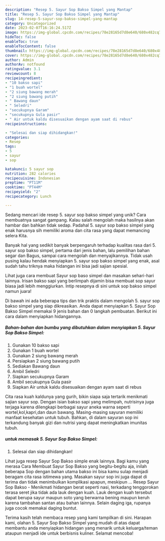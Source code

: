 ```yaml
---
description: "Resep 5. Sayur Sop Bakso Simpel yang Mantap"
title: "Resep 5. Sayur Sop Bakso Simpel yang Mantap"
slug: 14-resep-5-sayur-sop-bakso-simpel-yang-mantap
category: Uncategorized
date: 2023-02-07T16:16:24.517Z
image: https://img-global.cpcdn.com/recipes/78e28165d7d8e640/680x482cq70/5-sayur-sop-bakso-simpel-foto-resep-utama.jpg
hideToc: false
enableToc: true
enableTocContent: false
thumbnail: https://img-global.cpcdn.com/recipes/78e28165d7d8e640/680x482cq70/5-sayur-sop-bakso-simpel-foto-resep-utama.jpg
cover: https://img-global.cpcdn.com/recipes/78e28165d7d8e640/680x482cq70/5-sayur-sop-bakso-simpel-foto-resep-utama.jpg
author: Admin
authorAv: notfound
ratingvalue: 3.1
reviewcount: 8
recipeingredient:
- "10 bakso sapi"
- "1 buah wortel"
- "2 siung bawang merah"
- "2 siung bawang putih"
- " Bawang daun"
- " Seledri"
- "secukupnya Garam"
- "secukupnya Gula pasir"
- " Air untuk kaldu disesuaikan dengan ayam saat di rebus"
recipeinstructions:

- "Selesai dan siap dihidangkan!"
categories:
- Resep
tags:
- 5
- sayur
- sop

katakunci: 5 sayur sop 
nutrition: 282 calories
recipecuisine: Indonesian
preptime: "PT11M"
cooktime: "PT44M"
recipeyield: "2"
recipecategory: Lunch

---
```





Sedang mencari ide resep 5. sayur sop bakso simpel yang unik? Cara membuatnya sangat gampang. Kalau salah mengolah maka hasilnya akan hambar dan bahkan tidak sedap. Padahal 5. sayur sop bakso simpel yang enak harusnya sih memiliki aroma dan cita rasa yang dapat memancing selera Kita.





Banyak hal yang sedikit banyak berpengaruh terhadap kualitas rasa dari 5. sayur sop bakso simpel, pertama dari jenis bahan, lalu pemilihan bahan segar dan Bagus, sampai cara mengolah dan menyajikannya. Tidak usah pusing kalau hendak menyiapkan 5. sayur sop bakso simpel yang enak,      asal sudah tahu triknya maka hidangan ini bisa jadi sajian spesial.














Lihat juga cara membuat Sayur sop baso simpel dan masakan sehari-hari lainnya. Irisan bakso sapi yang berlimpah dijamin bisa membuat sop sayur biasa jadi lebih menggiurkan. Intip resepnya di sini untuk sop bakso simpel namun juara!






Di bawah ini ada beberapa tips dan trik praktis dalam mengolah 5. sayur sop bakso simpel yang siap dikreasikan. Anda dapat menyiapkan 5. Sayur Sop Bakso Simpel memakai 9 jenis bahan dan 0 langkah pembuatan. Berikut ini cara dalam menyiapkan hidangannya.

<!--inarticleads1-->

##### Bahan-bahan dan bumbu yang dibutuhkan dalam menyiapkan 5. Sayur Sop Bakso Simpel:

1. Gunakan 10 bakso sapi
1. Gunakan 1 buah wortel
1. Gunakan 2 siung bawang merah
1. Persiapkan 2 siung bawang putih
1. Sediakan  Bawang daun
1. Ambil  Seledri
1. Siapkan secukupnya Garam
1. Ambil secukupnya Gula pasir
1. Siapkan  Air untuk kaldu disesuaikan dengan ayam saat di rebus


Cita rasa kuah kaldunya yang gurih, bikin siapa saja tertarik menikmati sajian sayur sop. Dengan isian bakso sapi yang melimpah, nutrisinya juga terjaga karena dilengkapi berbagai sayur aneka warna seperti wortel,kol,kapri,dan daun bawang. Masing-masing sayuran memiliki manfaat kesehatan untuk tubuh. Bahkan, di dalam sayuran sop ini terkandung banyak gizi dan nutrisi yang dapat meningkatkan imunitas tubuh. 

<!--inarticleads2-->

#####  untuk memasak 5. Sayur Sop Bakso Simpel:


1. Selesai dan siap dihidangkan!

Lihat juga resep Sayur Sop Bakso simple enak lainnya. Bagi kamu yang merasa Cara Membuat Sayur Sop Bakso yang begitu-begitu aja, inilah beberapa Sop dengan bahan utama bakso ini bisa kamu sulap menjadi beragam cita rasa istimewa yang. Masakan sayur sop ini juga dapat di terima dan tidak menimbulkan komplikasi apapun, meskipun … Resep Sayur Sop Bakso - Menikmati hidangan berat seperti nasi, terkadang tenggorokan terasa seret jika tidak ada lauk dengan kuah. Lauk dengan kuah tersebut dapat berupa sayur maupun soto yang berwarna bening maupun keruh karena tambahan santan atau bahan lainnya. Selain daging iga, rupanya juga cocok memakai daging buntut. 

Terima kasih telah membaca resep yang kami tampilkan di sini. Harapan kami, olahan 5. Sayur Sop Bakso Simpel yang mudah di atas dapat membantu anda menyiapkan hidangan yang menarik untuk keluarga/teman ataupun menjadi ide untuk berbisnis kuliner. Selamat mencoba!
